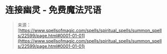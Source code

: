<!--yml

category: 未分类

date: 2024-06-12 19:06:59

-->

# 连接幽灵 - 免费魔法咒语

> 来源：[https://www.spellsofmagic.com/spells/spiritual_spells/summon_spells/22599/page.html#0001-01-01](https://www.spellsofmagic.com/spells/spiritual_spells/summon_spells/22599/page.html#0001-01-01)
